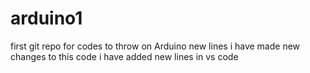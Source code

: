 # arduino1
first git repo for codes to throw on Arduino
new lines 
i have made new changes to this code 
i have added new lines in  vs code
